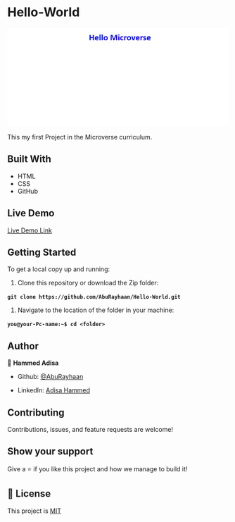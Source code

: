# Hello-World

![screenshot](./screenshot.png)

This my first Project in the Microverse curriculum.

## Built With

- HTML
- CSS
- GitHub

## Live Demo

[Live Demo Link](https://aburayhaan.github.io/Hello-World/)

## Getting Started

To get a local copy up and running:

1. Clone this repository or download the Zip folder:

**``git clone https://github.com/AbuRayhaan/Hello-World.git``**

1. Navigate to the location of the folder in your machine:

**``you@your-Pc-name:~$ cd <folder>``**

## Author

👤 **Hammed Adisa**

- Github: [@AbuRayhaan](https://github.com/AbuRayhaan)

- LinkedIn: [Adisa Hammed](https://www.linkedin.com/in/hammed-adisa-mct-ccsp-ctp-b4378372/)

## Contributing

Contributions, issues, and feature requests are welcome!

## Show your support

Give a ⭐ if you like this project and how we manage to build it!

## 📝 License

This project is [MIT](./MIT.md)
